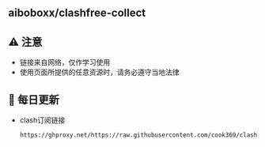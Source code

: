 ## aiboboxx/clashfree-collect

## ⚠️ 注意

- 链接来自网络，仅作学习使用
- 使用页面所提供的任意资源时，请务必遵守当地法律

## 🚀 每日更新

- clash订阅链接
  ```
  https://ghproxy.net/https://raw.githubusercontent.com/cook369/clashfree/main/clash.yml
  ```